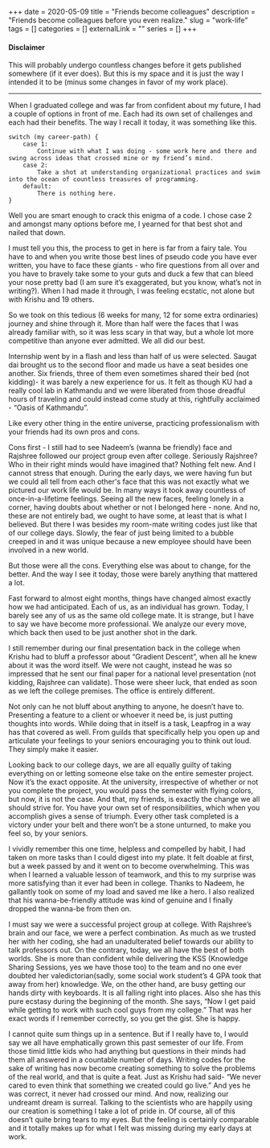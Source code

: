 +++
date = 2020-05-09
title = "Friends become colleagues"
description = "Friends become colleagues before you even realize."
slug = "work-life"
tags = []
categories = []
externalLink = ""
series = []
+++

#### Disclaimer

This will probably undergo countless changes before it gets published somewhere (if it ever does). But this is my space and it is just the way I intended it to be (minus some changes in favor of my work place).

----


When I graduated college and was far from confident about my future, I had a couple of options in front of me. Each had its own set of challenges and each had their benefits. The way I recall it today, it was something like this.

```
switch (my career-path) {
	case 1:
		Continue with what I was doing - some work here and there and swing across ideas that crossed mine or my friend’s mind.
	case 2: 
		Take a shot at understanding organizational practices and swim into the ocean of countless treasures of programming.
	default:
		There is nothing here.
}
```

Well you are smart enough to crack this enigma of a code. I chose case 2 and amongst many options before me, I yearned for that best shot and nailed that down.

I must tell you this, the process to get in here is far from a fairy tale. You have to and when you write those best lines of pseudo code you have ever written, you have to face these giants - who fire questions from all over and you have to bravely take some to your guts and duck a few that can bleed your nose pretty bad (I am sure it’s exaggerated, but you know, what’s not in writing?). When I had made it through, I was feeling ecstatic, not alone but with Krishu and 19 others.

So we took on this tedious (6 weeks for many, 12 for some extra ordinaries) journey and shine through it. More than half were the faces that I was already familiar with, so it was less scary in that way, but a whole lot more competitive than anyone ever admitted. We all did our best.

Internship went by in a flash and less than half of us were selected. Saugat dai brought us to the second floor and made us have a seat besides one another. Six friends, three of them even sometimes shared their bed (not kidding)- it was barely a new experience for us. It felt as though KU had a really cool lab in Kathmandu and we were liberated from those dreadful hours of traveling and could instead come study at this, rightfully acclaimed - “Oasis of Kathmandu”.

Like every other thing in the entire universe, practicing professionalism with your friends had its own pros and cons. 

Cons first - I still had to see Nadeem’s (wanna be friendly) face and Rajshree followed our project group even after college. Seriously Rajshree? Who in their right minds would have imagined that? Nothing felt new. And I cannot stress that enough. During the early days, we were having fun but we could all tell from each other's face that this was not exactly what we pictured our work life would be. In many ways it took away countless of once-in-a-lifetime feelings. Seeing all the new faces, feeling lonely in a corner, having doubts about whether or not I belonged here - none. And no, these are not entirely bad, we ought to have some, at least that is what I believed. But there I was besides my room-mate writing codes just like that of our college days. Slowly, the fear of just being limited to a bubble creeped in and it was unique because a new employee should have been involved in a new world.

But those were all the cons. Everything else was about to change, for the better. And the way I see it today, those were barely anything that mattered a lot.

Fast forward to almost eight months, things have changed almost exactly how we had anticipated. Each of us, as an individual has grown. Today, I barely see any of us as the same old college mate. It is strange, but I have to say we have become more professional. We analyze our every move, which back then used to be just another shot in the dark.

I still remember during our final presentation back in the college when Krishu had to bluff a professor about “Gradient Descent”, when all he knew about it was the word itself. We were not caught, instead he was so impressed that he sent our final paper for a national level presentation (not kidding, Rajshree can validate). Those were sheer luck, that ended as soon as we left the college premises. The office is entirely different.

Not only can he not bluff about anything to anyone, he doesn’t have to. Presenting a feature to a client or whoever it need be, is just putting thoughts into words. While doing that in itself is a task, Leapfrog in a way has that covered as well. From guilds that specifically help you open up and articulate your feelings to your seniors encouraging you to think out loud. They simply make it easier.

Looking back to our college days, we are all equally guilty of taking everything on or letting someone else take on the entire semester project. Now it’s the exact opposite. At the university, irrespective of whether or not you complete the project, you would pass the semester with flying colors, but now, it is not the case. And that, my friends, is exactly the change we all should strive for. You have your own set of responsibilities, which when you accomplish gives a sense of triumph. Every other task completed is a victory under your belt and there won’t be a stone unturned, to make you feel so, by your seniors.

I vividly remember this one time, helpless and compelled by habit, I had taken on more tasks than I could digest into my plate. It felt doable at first, but a week passed by and it went on to become overwhelming. This was when I learned a valuable lesson of teamwork, and this to my surprise was more satisfying than it ever had been in college. Thanks to Nadeem, he gallantly took on some of my load and saved me like a hero. I also realized that his wanna-be-friendly attitude was kind of genuine and I finally dropped the wanna-be from then on.

I must say we were a successful project group at college. With Rajshree’s brain and our face, we were a perfect combination. As much as we trusted her with her coding, she had an unadulterated belief towards our ability to talk professors out. On the contrary, today, we all have the best of both worlds. She is more than confident while delivering the KSS (Knowledge Sharing Sessions, yes we have those too) to the team and no one ever doubted her valedictorian(sadly, some social work student’s 4 GPA took that away from her) knowledge. We, on the other hand, are busy getting our hands dirty with keyboards. It is all falling right into places. Also she has this pure ecstasy during the beginning of the month. She says, “Now I get paid while getting to work with such cool guys from my college.” That was her exact words if I remember correctly, so you get the gist. She is happy.

I cannot quite sum things up in a sentence. But if I really have to, I would say we all have emphatically grown this past semester of our life. From those timid little kids who had anything but questions in their minds had them all answered in a countable number of days. Writing codes for the sake of writing has now become creating something to solve the problems of the real world, and that is quite a feat. Just as Krishu had said- “We never cared to even think that something we created could go live.” And yes he was correct, it never had crossed our mind. And now, realizing our undreamt dream is surreal. Talking to the scientists who are happily using our creation is something I take a lot of pride in. Of course, all of this doesn’t quite bring tears to my eyes. But the feeling is certainly comparable and it totally makes up for what I felt was missing during my early days at work.

